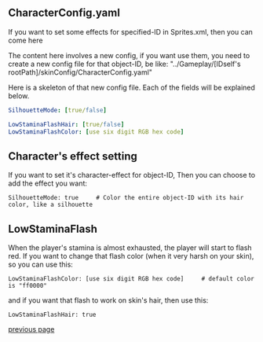 
CharacterConfig.yaml
-----------------------------------
If you want to set some effects for specified-ID in Sprites.xml, then you can come here

The content here involves a new config, if you want use them, 
you need to create a new config file for that object-ID, be like: "../Gameplay/[IDself's rootPath]/skinConfig/CharacterConfig.yaml"

Here is a skeleton of that new config file. 
Each of the fields will be explained below.
```yaml
SilhouetteMode: [true/false]

LowStaminaFlashHair: [true/false]
LowStaminaFlashColor: [use six digit RGB hex code]
```


Character's effect setting
-----------------------------------
If you want to set it's character-effect for object-ID, 
Then you can choose to add the effect you want:
```
SilhouetteMode: true     # Color the entire object-ID with its hair color, like a silhouette
```

LowStaminaFlash
-----------------------------------
When the player's stamina is almost exhausted, the player will start to flash red.
If you want to change that flash color (when it very harsh on your skin), so you can use this:
```
LowStaminaFlashColor: [use six digit RGB hex code]     # default color is "ff0000"
```
and if you want that flash to work on skin's hair, then use this:
```
LowStaminaFlashHair: true
```

[previous page](/docs/guide/README.md#more-miscellaneous)
